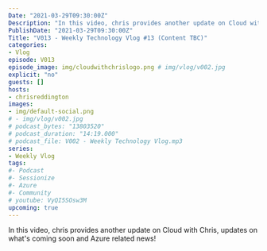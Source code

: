 ```yaml
---
Date: "2021-03-29T09:30:00Z"
Description: "In this video, chris provides another update on Cloud with Chris, updates on what's coming soon and Azure related news!"
PublishDate: "2021-03-29T09:30:00Z"
Title: "V013 - Weekly Technology Vlog #13 (Content TBC)"
categories:
- Vlog
episode: V013
episode_image: img/cloudwithchrislogo.png # img/vlog/v002.jpg
explicit: "no"
guests: []
hosts:
- chrisreddington
images:
- img/default-social.png
# - img/vlog/v002.jpg
# podcast_bytes: "13803520"
# podcast_duration: "14:19.000"
# podcast_file: V002 - Weekly Technology Vlog.mp3
series:
- Weekly Vlog
tags:
#- Podcast
#- Sessionize
#- Azure
#- Community
# youtube: VyQI5SOsw3M
upcoming: true
---
```

In this video, chris provides another update on Cloud with Chris, updates on what's coming soon and Azure related news!